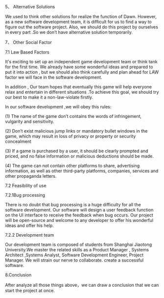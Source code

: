  

5、 Alternative Solutions

We used to think other solutions for realize the function of Dawn. However, as a new software development team, it is difficult for us to find a way to figure out the software project. Also, we should do this project by ourselves in every part .So we don’t have alternative solution temporarily.

 

7、 Other Social Factor

 

7.1 Law Based Factors

It's exciting to set up an independent game development team or think tank for the first time. We already have some wonderful ideas and prepared to put it into action , but we should also think carefully and plan ahead for LAW factor we will face in the software development.

In addition , Our team hopes that eventually this game will help everyone relax and entertain in different situations .To achieve this goal, we should try our best to make it a non-law-violate firstly. 

 In our software development ,we will obey this rules:

(1)   The name of the game don’t contains the words of infringement, vulgarity and sensitivity.

(2)   Don’t exist malicious jump links or mandatory bullet windows in the game, which may result in loss of privacy or property or security concealment

(3)   If a game is purchased by a user, it should be clearly prompted and priced, and no false information or malicious deductions should be made.

(4)   The game can not contain other platforms to share, advertising information, as well as other third-party platforms, companies, services and other propaganda letters.

7.2  Feasibility of use

7.2.1Bug processing

There is no doubt that bug processing is a huge difficulty for all the software development. Our software will design a user feedback function on the UI interface to receive the feedback when bug occurs. Our project will be open-source and welcome to any developer to offer his wonderful ideas and offer his help. 

7.2.2 Development team

Our development team is composed of students from Shanghai Jiaotong University.We master the related skills as a Product Manager , Systems Architect ,Systems Analyst, Software Development Engineer, Project Manager. We will strain our nerve to collaborate. create a successful software.

 

8.Conclusion

After analyze all those things above，we can draw a conclusion that we can start the project at once.

 
